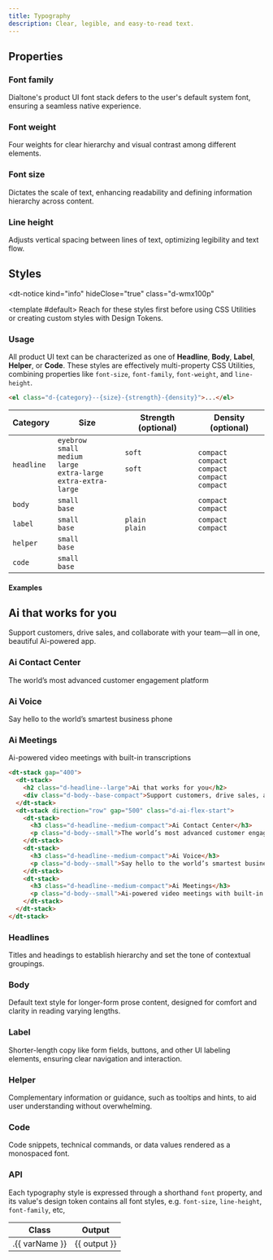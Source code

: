 ```yaml
---
title: Typography
description: Clear, legible, and easy-to-read text.
---
```


## Properties

### Font family

Dialtone's product UI font stack defers to the user's default system font, ensuring a seamless native experience.

<dt-stack direction="row" gap="500" class="d-wmx764">
  <svg-loader class="d-fl1" name="ff-appleSF" />
  <svg-loader class="d-fl1" name="ff-windows" />
  <svg-loader class="d-fl1" name="ff-roboto" />
  <svg-loader class="d-fl1" name="ff-linux" />
</dt-stack>

### Font weight

Four weights for clear hierarchy and visual contrast among different elements.

<dt-stack direction="row" gap="500" class="d-wmx764">
  <svg-loader name="fw-regular" />
  <svg-loader name="fw-medium" />
  <svg-loader name="fw-semibold" />
  <svg-loader name="fw-bold" />
</dt-stack>

### Font size

Dictates the scale of text, enhancing readability and defining information hierarchy across content.

<dt-stack direction="row" gap="500" class="d-wmx764">
  <svg-loader name="fs-100" />
  <svg-loader name="fs-200" />
  <svg-loader name="fs-300" />
  <svg-loader name="fs-400" />
  <svg-loader name="fs-500" />
</dt-stack>

### Line height

Adjusts vertical spacing between lines of text, optimizing legibility and text flow.

<dt-stack direction="column" gap="500">
  <dt-stack direction="row" gap="500" class="d-wmx764">
    <svg-loader name="lh-100" />
    <svg-loader name="lh-200" />
    <svg-loader name="lh-300" />
  </dt-stack>
  <dt-stack direction="row" gap="500" class="d-wmx764">
    <svg-loader name="lh-400" />
    <svg-loader name="lh-500" />
    <svg-loader name="lh-600" />
  </dt-stack>
</dt-stack>

## Styles

<dt-notice
  kind="info"
  hideClose="true"
  class="d-wmx100p"
>
  <template #default>
    Reach for these styles first before using <router-link class="d-link d-link--muted" to="../../utilities/">CSS Utilities</router-link> or creating custom styles with <router-link class="d-link d-link--muted" to="/tokens/">Design Tokens</router-link>.
  </template>
</dt-notice>

### Usage

All product UI text can be characterized as one of **Headline**, **Body**, **Label**, **Helper**, or **Code**. These styles are effectively multi-property CSS Utilities, combining properties like `font-size`, `font-family`, `font-weight`, and `line-height`.

```html
<el class="d-{category}--{size}-{strength}-{density}">...</el>
```

<div class="d-bb d-bc-default">
  <table class="d-table">
    <thead>
      <tr>
        <th>Category</th>
        <th>Size</th>
        <th>Strength <span class="d-label--small-plain-compact d-tt-none">(optional)</span></th>
        <th>Density <span class="d-label--small-plain-compact d-tt-none">(optional)</span></th>
      </tr>
    </thead>
    <tbody>
      <tr class="d-va-top">
        <td>
          <code class="d-code--small">headline</code>
        </td>
        <td>
          <dt-stack gap="200">
            <div><code class="d-code--small">eyebrow</code></div>
            <div><code class="d-code--small">small</code></div>
            <div><code class="d-code--small">medium</code></div>
            <div><code class="d-code--small">large</code></div>
            <div><code class="d-code--small">extra-large</code></div>
            <div><code class="d-code--small">extra-extra-large</code></div>
          </dt-stack>
        </td>
        <td>
          <dt-stack gap="200">
            <div><code class="d-code--small">&nbsp;</code></div>
            <div><code class="d-code--small">soft</code></div>
            <div><code class="d-code--small">&nbsp;</code></div>
            <div><code class="d-code--small">soft</code></div>
            <div><code class="d-code--small">&nbsp;</code></div>
            <div><code class="d-code--small">&nbsp;</code></div>
          </dt-stack>
        </td>
        <td>
          <dt-stack gap="200">
            <div><code class="d-code--small">&nbsp;</code></div>
            <div><code class="d-code--small">compact</code></div>
            <div><code class="d-code--small">compact</code></div>
            <div><code class="d-code--small">compact</code></div>
            <div><code class="d-code--small">compact</code></div>
            <div><code class="d-code--small">compact</code></div>
          </dt-stack>
        </td>
      </tr>
      <tr class="d-va-top">
        <td>
          <code class="d-code--small">body</code>
        </td>
        <td>
          <dt-stack gap="200">
            <div><code class="d-code--small">small</code></div>
            <div><code class="d-code--small">base</code></div>
          </dt-stack>
        </td>
        <td>
          <dt-stack gap="200">
            <div><code class="d-code--small">&nbsp;</code></div>
            <div><code class="d-code--small">&nbsp;</code></div>
          </dt-stack>
        </td>
        <td>
          <dt-stack gap="200">
            <div><code class="d-code--small">compact</code></div>
            <div><code class="d-code--small">compact</code></div>
          </dt-stack>
        </td>
      </tr>
      <tr class="d-va-top">
        <td>
          <code class="d-code--small">label</code>
        </td>
        <td>
          <dt-stack gap="200">
            <div><code class="d-code--small">small</code></div>
            <div><code class="d-code--small">base</code></div>
          </dt-stack>
        </td>
        <td>
          <dt-stack gap="200">
            <div><code class="d-code--small">plain</code></div>
            <div><code class="d-code--small">plain</code></div>
          </dt-stack>
        </td>
        <td>
          <dt-stack gap="200">
            <div><code class="d-code--small">compact</code></div>
            <div><code class="d-code--small">compact</code></div>
          </dt-stack>
        </td>
      </tr>
      <tr class="d-va-top">
        <td>
          <code class="d-code--small">helper</code>
        </td>
        <td>
          <dt-stack gap="200">
            <div><code class="d-code--small">small</code></div>
            <div><code class="d-code--small">base</code></div>
          </dt-stack>
        </td>
        <td>
          <dt-stack gap="200">
            <div><code class="d-code--small">&nbsp;</code></div>
            <div><code class="d-code--small">&nbsp;</code></div>
          </dt-stack>
        </td>
        <td>
          <div><code class="d-code--small">&nbsp;</code></div>
        </td>
      </tr>
      <tr class="d-va-top">
        <td>
          <code class="d-code--small">code</code>
        </td>
        <td>
          <dt-stack gap="200">
            <div><code class="d-code--small">small</code></div>
            <div><code class="d-code--small">base</code></div>
          </dt-stack>
        </td>
        <td>
          <dt-stack gap="200">
            <div><code class="d-code--small">&nbsp;</code></div>
            <div><code class="d-code--small">&nbsp;</code></div>
          </dt-stack>
        </td>
        <td>
          <dt-stack gap="200">
            <div><code class="d-code--small">&nbsp;</code></div>
            <div><code class="d-code--small">&nbsp;</code></div>
          </dt-stack>
        </td>
      </tr>
    </tbody>
  </table>
</div>

#### Examples

<code-well-header class="d-pb32">
  <div class="d-w100p">
    <dt-stack gap="400">
      <dt-stack>
        <h2 class="d-headline--large">Ai that works for you</h2>
        <div class="d-body--base-compact">Support customers, drive sales, and collaborate with your team—all in one, beautiful Ai-powered app.</div>
      </dt-stack>
      <dt-stack direction="row" gap="500" class="d-ai-flex-start">
        <dt-stack>
          <h3 class="d-headline--medium-compact">Ai Contact Center</h3>
          <p class="d-body--small">The world’s most advanced customer engagement platform</p>
        </dt-stack>
        <dt-stack>
          <h3 class="d-headline--medium-compact">Ai Voice</h3>
          <p class="d-body--small">Say hello to the world’s smartest business phone</p>
        </dt-stack>
        <dt-stack>
          <h3 class="d-headline--medium-compact">Ai Meetings</h3>
          <p class="d-body--small">Ai-powered video meetings with built-in transcriptions</p>
        </dt-stack>
      </dt-stack>
    </dt-stack>
  </div>
</code-well-header>

```html
<dt-stack gap="400">
  <dt-stack>
    <h2 class="d-headline--large">Ai that works for you</h2>
    <div class="d-body--base-compact">Support customers, drive sales, and collaborate with your team—all in one, beautiful Ai-powered app.</div>
  </dt-stack>
  <dt-stack direction="row" gap="500" class="d-ai-flex-start">
    <dt-stack>
      <h3 class="d-headline--medium-compact">Ai Contact Center</h3>
      <p class="d-body--small">The world’s most advanced customer engagement platform</p>
    </dt-stack>
    <dt-stack>
      <h3 class="d-headline--medium-compact">Ai Voice</h3>
      <p class="d-body--small">Say hello to the world’s smartest business phone</p>
    </dt-stack>
    <dt-stack>
      <h3 class="d-headline--medium-compact">Ai Meetings</h3>
      <p class="d-body--small">Ai-powered video meetings with built-in transcriptions</p>
    </dt-stack>
  </dt-stack>
</dt-stack>
```

### Headlines

Titles and headings to establish hierarchy and set the tone of contextual groupings.

<code-well-header class="d-d-flex d-jc-center d-fd-column d-p24 d-bgc-secondary d-w100p d-hmn102" custom>
  <div class="d-d-grid d-gg16 d-ai-center" style="grid-template-columns: 52rem 1fr">
    <template v-for="{ var: varName } in typographyStylesHeadlines">
      <div class="d-truncate"><p :class="[varName, 'd-truncate', 'd-bgc-moderate-opaque']">{{ example }}</p></div>
      <dt-stack direction="row" class="d-jc-space-between dialtone-copy-utility">
        <span class="dialtone-copy-utility__utility d-code--small d-fc-purple-400">{{ varName }}</span>
        <div class="dialtone-copy-utility__btn">
          <copy-button :text="varName" aria-label="Copy" />
        </div>
      </dt-stack>
    </template>
  </div>
</code-well-header>

### Body

Default text style for longer-form prose content, designed for comfort and clarity in reading varying lengths.

<code-well-header class="d-d-flex d-jc-center d-fd-column d-p24 d-bgc-secondary d-w100p d-hmn102" custom>
  <div class="d-d-grid d-gg16 d-ai-center" style="grid-template-columns: 52rem 1fr">
    <template v-for="{ var: varName } in typographyStylesBody">
      <div class="d-truncate"><p :class="[varName, 'd-truncate', 'd-bgc-moderate-opaque']">{{ example }}</p></div>
      <dt-stack direction="row" class="d-jc-space-between dialtone-copy-utility">
        <span class="dialtone-copy-utility__utility d-code--small d-fc-purple-400">{{ varName }}</span>
        <div class="dialtone-copy-utility__btn">
          <copy-button :text="varName" aria-label="Copy" />
        </div>
      </dt-stack>
    </template>
  </div>
</code-well-header>

### Label

Shorter-length copy like form fields, buttons, and other UI labeling elements, ensuring clear navigation and interaction.

<code-well-header class="d-d-flex d-jc-center d-fd-column d-p24 d-bgc-secondary d-w100p d-hmn102" custom>
  <div class="d-d-grid d-gg16 d-ai-center" style="grid-template-columns: 52rem 1fr">
    <template v-for="{ var: varName } in typographyStylesLabel">
      <div class="d-truncate"><p :class="[varName, 'd-truncate', 'd-bgc-moderate-opaque']">{{ example }}</p></div>
      <dt-stack direction="row" class="d-jc-space-between dialtone-copy-utility">
        <span class="dialtone-copy-utility__utility d-code--small d-fc-purple-400">{{ varName }}</span>
        <div class="dialtone-copy-utility__btn">
          <copy-button :text="varName" aria-label="Copy" />
        </div>
      </dt-stack>
    </template>
  </div>
</code-well-header>

### Helper

Complementary information or guidance, such as tooltips and hints, to aid user understanding without overwhelming.

<code-well-header class="d-d-flex d-jc-center d-fd-column d-p24 d-bgc-secondary d-w100p d-hmn102" custom>
  <div class="d-d-grid d-gg16 d-ai-center" style="grid-template-columns: 52rem 1fr">
    <template v-for="{ var: varName } in typographyStylesHelper">
      <div class="d-truncate"><p :class="[varName, 'd-truncate', 'd-bgc-moderate-opaque']">{{ example }}</p></div>
      <dt-stack direction="row" class="d-jc-space-between dialtone-copy-utility">
        <span class="dialtone-copy-utility__utility d-code--small d-fc-purple-400">{{ varName }}</span>
        <div class="dialtone-copy-utility__btn">
          <copy-button :text="varName" aria-label="Copy" />
        </div>
      </dt-stack>
    </template>
  </div>
</code-well-header>

### Code

Code snippets, technical commands, or data values rendered as a monospaced font.

<code-well-header class="d-d-flex d-jc-center d-fd-column d-p24 d-bgc-secondary d-w100p d-hmn102" custom>
  <div class="d-d-grid d-gg16 d-ai-center" style="grid-template-columns: 52rem 1fr">
    <template v-for="{ var: varName } in typographyStylesCode">
      <div class="d-truncate"><p :class="[varName, 'd-truncate', 'd-bgc-moderate-opaque']">{{ example }}</p></div>
      <dt-stack direction="row" class="d-jc-space-between dialtone-copy-utility">
        <span class="dialtone-copy-utility__utility d-code--small d-fc-purple-400">{{ varName }}</span>
        <div class="dialtone-copy-utility__btn">
          <copy-button :text="varName" aria-label="Copy" />
        </div>
      </dt-stack>
    </template>
  </div>
</code-well-header>

### API

Each typography style is expressed through a shorthand `font` property, and its value's design token contains all font styles, e.g. `font-size`, `line-height`, `font-family`, etc,

<div class="d-hmx464 d-of-y-auto d-bb d-bc-default">
  <table class="d-table dialtone-doc-table">
    <thead>
      <tr>
        <th scope="col" class="d-w40p">Class</th>
        <th scope="col">Output</th>
      </tr>
    </thead>
    <tbody>
      <tr v-for="{ var: varName, output } in typographyStyles">
        <td class="d-ff-mono d-fc-purple-400 d-fw-normal d-fs-100">.{{ varName }}</td>
        <td class="d-ff-mono d-fs-100">{{ output }}</td>
      </tr>
    </tbody>
  </table>
</div>

<script setup>
  import { typographyStyles, fontSize, lineHeight } from '@data/type.json';
  import CopyButton from '@baseComponents/CopyButton.vue';
  import SvgLoader from '@baseComponents/SvgLoader.vue';

  const typographyStylesHeadlines = typographyStyles.filter(type => type.var.startsWith("d-headline"));
  const typographyStylesBody = typographyStyles.filter(type => type.var.startsWith("d-body"));
  const typographyStylesLabel = typographyStyles.filter(type => type.var.startsWith("d-label"));
  const typographyStylesHelper = typographyStyles.filter(type => type.var.startsWith("d-helper"));
  const typographyStylesCode = typographyStyles.filter(type => type.var.startsWith("d-code"));

  const example = "The quick brown fox jumps over the lazy dog."

  const fontSizeValues = fontSize.product.reduce((accum, curr) => {
    accum.push(`d-fs-${curr.stop}`);
    return accum;
  }, []);
  fontSizeValues.push('d-headline36', 'd-headline48', 'd-headline54');

  const lineHeightValues = lineHeight.reduce((accum, curr) => {
    if (curr.class.startsWith('-') && !curr.class.endsWith('unset')) {
      accum.push(`d-lh${curr.class}`);
    }
    return accum;
  }, []);

  const exampleAi = "Ai that works for you."

</script>

<style lang="less" scoped>
  .dialtone-copy-utility {

    & {
      position: relative;
      cursor: default;
    }

    &__utility {
    }

    &__btn {
      display: none;
      position: absolute;
      right: 0;
      background-color: var(--dt-color-surface-secondary);
      padding-left: var(--dt-space-300);

      .dialtone-copy-utility:hover & {
        display: block;
      }
    }
  }
</style>

